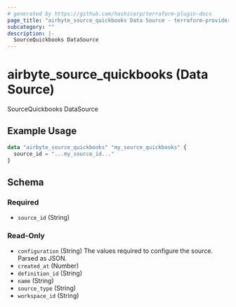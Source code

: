 ```yaml
---
# generated by https://github.com/hashicorp/terraform-plugin-docs
page_title: "airbyte_source_quickbooks Data Source - terraform-provider-airbyte"
subcategory: ""
description: |-
  SourceQuickbooks DataSource
---
```


# airbyte_source_quickbooks (Data Source)

SourceQuickbooks DataSource

## Example Usage

```terraform
data "airbyte_source_quickbooks" "my_source_quickbooks" {
  source_id = "...my_source_id..."
}
```

<!-- schema generated by tfplugindocs -->
## Schema

### Required

- `source_id` (String)

### Read-Only

- `configuration` (String) The values required to configure the source. Parsed as JSON.
- `created_at` (Number)
- `definition_id` (String)
- `name` (String)
- `source_type` (String)
- `workspace_id` (String)
